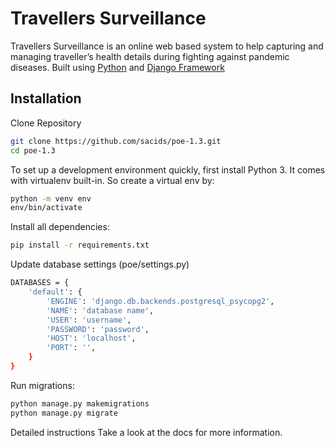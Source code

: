 # Travellers Surveillance

Travellers Surveillance is an online web based system to help capturing and managing traveller’s health details during fighting against pandemic diseases. Built using [Python](https://www.python.org/) and 
[Django Framework](https://www.djangoproject.com/)

## Installation
Clone Repository

```bash
git clone https://github.com/sacids/poe-1.3.git
cd poe-1.3
```

To set up a development environment quickly, first install Python 3. It comes with virtualenv built-in. So create a virtual env by:

```bash
python -m venv env
env/bin/activate
```

Install all dependencies:
```bash
pip install -r requirements.txt
```

Update database settings (poe/settings.py)
```bash
DATABASES = {
    'default': {
        'ENGINE': 'django.db.backends.postgresql_psycopg2',
        'NAME': 'database name',
        'USER': 'username',
        'PASSWORD': 'password',
        'HOST': 'localhost',
        'PORT': '',
    }
}
```

Run migrations:
```bash
python manage.py makemigrations
python manage.py migrate
```

Detailed instructions
Take a look at the docs for more information.